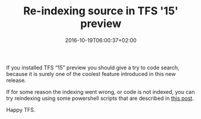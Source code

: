 ﻿---
title: "Re-indexing source in TFS '15' preview"
description: ""
date: 2016-10-19T06:00:37+02:00
draft: false
tags: [Tfs]
categories: [Tfs]
---
If you installed TFS “15” preview you should give a try to code search, because it is surely one of the coolest feature introduced in this new release.

If for some reason the indexing went wrong, or code is not indexed, you can try reindexing using some powershell scripts that are described in [this post](https://www.visualstudio.com/en-us/docs/search/administration#re-index).

Happy TFS.
